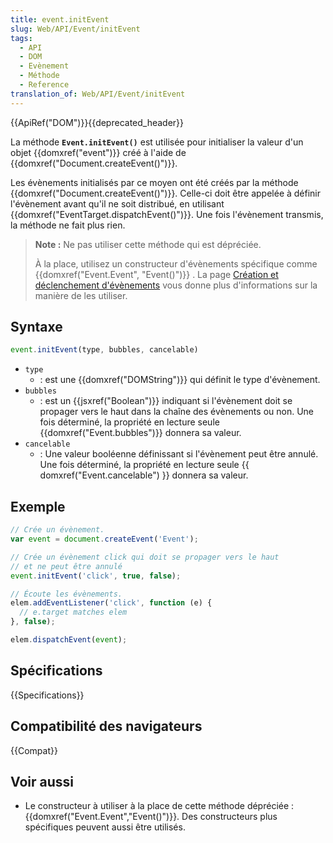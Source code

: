 ```yaml
---
title: event.initEvent
slug: Web/API/Event/initEvent
tags:
  - API
  - DOM
  - Evènement
  - Méthode
  - Reference
translation_of: Web/API/Event/initEvent
---
```

{{ApiRef("DOM")}}{{deprecated_header}}

La méthode **`Event.initEvent()`** est utilisée pour initialiser la valeur d'un objet {{domxref("event")}} créé à l'aide de {{domxref("Document.createEvent()")}}.

Les évènements initialisés par ce moyen ont été créés par la méthode {{domxref("Document.createEvent()")}}. Celle-ci doit être appelée à définir l'évènement avant qu'il ne soit distribué, en utilisant {{domxref("EventTarget.dispatchEvent()")}}. Une fois l'évènement transmis, la méthode ne fait plus rien.

> **Note :** Ne pas utiliser cette méthode qui est dépréciée.
>
> À la place, utilisez un constructeur d'évènements spécifique comme {{domxref("Event.Event", "Event()")}} . La page [Création et déclenchement d'évènements](/fr/docs/Web/Guide/DOM/Events/Creating_and_triggering_events) vous donne plus d'informations sur la manière de les utiliser.

## Syntaxe

```js
event.initEvent(type, bubbles, cancelable)
```

- `type`
  - : est une {{domxref("DOMString")}}  qui définit le type d'évènement.
- `bubbles`
  - : est un {{jsxref("Boolean")}} indiquant si l'évènement doit se propager vers le haut dans la chaîne des évènements ou non. Une fois déterminé, la propriété en lecture seule  {{domxref("Event.bubbles")}} donnera sa valeur.
- `cancelable`
  - : Une valeur booléenne définissant si l'évènement peut être annulé. Une fois déterminé, la propriété en lecture seule  {{ domxref("Event.cancelable") }}  donnera sa valeur.

## Exemple

```js
// Crée un évènement.
var event = document.createEvent('Event');

// Crée un évènement click qui doit se propager vers le haut
// et ne peut être annulé
event.initEvent('click', true, false);

// Écoute les évènements.
elem.addEventListener('click', function (e) {
  // e.target matches elem
}, false);

elem.dispatchEvent(event);
```

## Spécifications

{{Specifications}}

## Compatibilité des navigateurs

{{Compat}}

## Voir aussi

- Le constructeur à utiliser à la place de cette méthode dépréciée : {{domxref("Event.Event","Event()")}}. Des constructeurs plus spécifiques peuvent aussi être utilisés.
